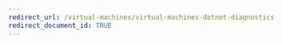 ```yaml
---
redirect_url: /virtual-machines/virtual-machines-dotnet-diagnostics
redirect_document_id: TRUE
---
```

